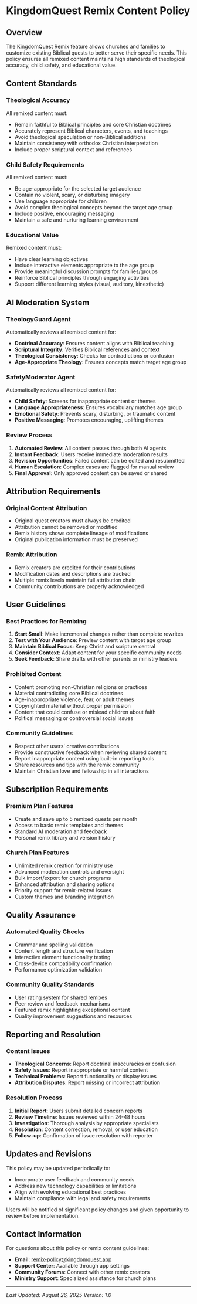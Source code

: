 # KingdomQuest Remix Content Policy

## Overview

The KingdomQuest Remix feature allows churches and families to customize existing Biblical quests to better serve their specific needs. This policy ensures all remixed content maintains high standards of theological accuracy, child safety, and educational value.

## Content Standards

### Theological Accuracy
All remixed content must:
- Remain faithful to Biblical principles and core Christian doctrines
- Accurately represent Biblical characters, events, and teachings  
- Avoid theological speculation or non-Biblical additions
- Maintain consistency with orthodox Christian interpretation
- Include proper scriptural context and references

### Child Safety Requirements
All remixed content must:
- Be age-appropriate for the selected target audience
- Contain no violent, scary, or disturbing imagery
- Use language appropriate for children
- Avoid complex theological concepts beyond the target age group
- Include positive, encouraging messaging
- Maintain a safe and nurturing learning environment

### Educational Value
Remixed content must:
- Have clear learning objectives
- Include interactive elements appropriate to the age group
- Provide meaningful discussion prompts for families/groups
- Reinforce Biblical principles through engaging activities
- Support different learning styles (visual, auditory, kinesthetic)

## AI Moderation System

### TheologyGuard Agent
Automatically reviews all remixed content for:
- **Doctrinal Accuracy**: Ensures content aligns with Biblical teaching
- **Scriptural Integrity**: Verifies Biblical references and context
- **Theological Consistency**: Checks for contradictions or confusion
- **Age-Appropriate Theology**: Ensures concepts match target age group

### SafetyModerator Agent
Automatically reviews all remixed content for:
- **Child Safety**: Screens for inappropriate content or themes
- **Language Appropriateness**: Ensures vocabulary matches age group
- **Emotional Safety**: Prevents scary, disturbing, or traumatic content
- **Positive Messaging**: Promotes encouraging, uplifting themes

### Review Process
1. **Automated Review**: All content passes through both AI agents
2. **Instant Feedback**: Users receive immediate moderation results
3. **Revision Opportunities**: Failed content can be edited and resubmitted
4. **Human Escalation**: Complex cases are flagged for manual review
5. **Final Approval**: Only approved content can be saved or shared

## Attribution Requirements

### Original Content Attribution
- Original quest creators must always be credited
- Attribution cannot be removed or modified
- Remix history shows complete lineage of modifications
- Original publication information must be preserved

### Remix Attribution  
- Remix creators are credited for their contributions
- Modification dates and descriptions are tracked
- Multiple remix levels maintain full attribution chain
- Community contributions are properly acknowledged

## User Guidelines

### Best Practices for Remixing
1. **Start Small**: Make incremental changes rather than complete rewrites
2. **Test with Your Audience**: Preview content with target age group
3. **Maintain Biblical Focus**: Keep Christ and scripture central
4. **Consider Context**: Adapt content for your specific community needs
5. **Seek Feedback**: Share drafts with other parents or ministry leaders

### Prohibited Content
- Content promoting non-Christian religions or practices
- Material contradicting core Biblical doctrines
- Age-inappropriate violence, fear, or adult themes
- Copyrighted material without proper permission
- Content that could confuse or mislead children about faith
- Political messaging or controversial social issues

### Community Guidelines
- Respect other users' creative contributions
- Provide constructive feedback when reviewing shared content
- Report inappropriate content using built-in reporting tools
- Share resources and tips with the remix community
- Maintain Christian love and fellowship in all interactions

## Subscription Requirements

### Premium Plan Features
- Create and save up to 5 remixed quests per month
- Access to basic remix templates and themes
- Standard AI moderation and feedback
- Personal remix library and version history

### Church Plan Features
- Unlimited remix creation for ministry use
- Advanced moderation controls and oversight
- Bulk import/export for church programs
- Enhanced attribution and sharing options
- Priority support for remix-related issues
- Custom themes and branding integration

## Quality Assurance

### Automated Quality Checks
- Grammar and spelling validation
- Content length and structure verification
- Interactive element functionality testing
- Cross-device compatibility confirmation
- Performance optimization validation

### Community Quality Standards
- User rating system for shared remixes
- Peer review and feedback mechanisms
- Featured remix highlighting exceptional content
- Quality improvement suggestions and resources

## Reporting and Resolution

### Content Issues
- **Theological Concerns**: Report doctrinal inaccuracies or confusion
- **Safety Issues**: Report inappropriate or harmful content
- **Technical Problems**: Report functionality or display issues
- **Attribution Disputes**: Report missing or incorrect attribution

### Resolution Process
1. **Initial Report**: Users submit detailed concern reports
2. **Review Timeline**: Issues reviewed within 24-48 hours
3. **Investigation**: Thorough analysis by appropriate specialists
4. **Resolution**: Content correction, removal, or user education
5. **Follow-up**: Confirmation of issue resolution with reporter

## Updates and Revisions

This policy may be updated periodically to:
- Incorporate user feedback and community needs
- Address new technology capabilities or limitations  
- Align with evolving educational best practices
- Maintain compliance with legal and safety requirements

Users will be notified of significant policy changes and given opportunity to review before implementation.

## Contact Information

For questions about this policy or remix content guidelines:
- **Email**: remix-policy@kingdomquest.app
- **Support Center**: Available through app settings
- **Community Forums**: Connect with other remix creators
- **Ministry Support**: Specialized assistance for church plans

---

*Last Updated: August 26, 2025*
*Version: 1.0*